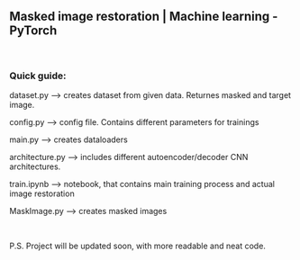 ## Masked image restoration | Machine learning - PyTorch

<br/>

<h3>Quick guide:</h3>

dataset.py --> creates dataset from given data. Returnes masked and target image.

config.py --> config file. Contains different parameters for trainings

main.py --> creates dataloaders

architecture.py --> includes different autoencoder/decoder CNN architectures.

train.ipynb --> notebook, that contains main training process and actual image restoration

MaskImage.py --> creates masked images

<br/>

P.S. Project will be updated soon, with more readable and neat code.
